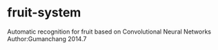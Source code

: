 # fruit-system
Automatic recognition for fruit based on Convolutional Neural Networks
Author:Gumanchang 2014.7